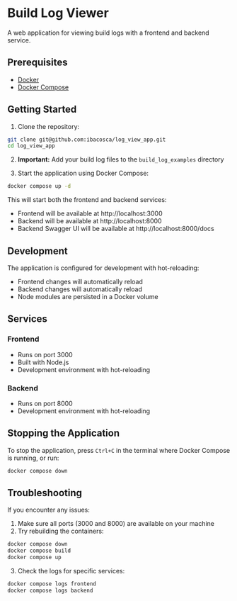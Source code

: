 # Build Log Viewer

A web application for viewing build logs with a frontend and backend service.

## Prerequisites

- [Docker](https://docs.docker.com/get-docker/)
- [Docker Compose](https://docs.docker.com/compose/install/)

## Getting Started

1. Clone the repository:
```bash
git clone git@github.com:ibacosca/log_view_app.git
cd log_view_app
```

2. **Important:** Add your build log files to the `build_log_examples` directory   

3. Start the application using Docker Compose:
```bash
docker compose up -d
```

This will start both the frontend and backend services:
- Frontend will be available at http://localhost:3000
- Backend will be available at http://localhost:8000
- Backend Swagger UI will be available at http://localhost:8000/docs

## Development

The application is configured for development with hot-reloading:
- Frontend changes will automatically reload
- Backend changes will automatically reload
- Node modules are persisted in a Docker volume

## Services

### Frontend
- Runs on port 3000
- Built with Node.js
- Development environment with hot-reloading

### Backend
- Runs on port 8000
- Development environment with hot-reloading

## Stopping the Application

To stop the application, press `Ctrl+C` in the terminal where Docker Compose is running, or run:
```bash
docker compose down
```

## Troubleshooting

If you encounter any issues:

1. Make sure all ports (3000 and 8000) are available on your machine
2. Try rebuilding the containers:
```bash
docker compose down
docker compose build
docker compose up
```

3. Check the logs for specific services:
```bash
docker compose logs frontend
docker compose logs backend
```
